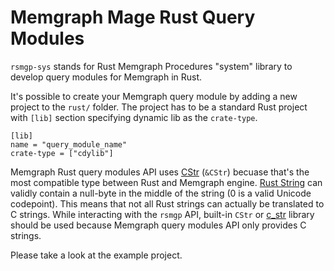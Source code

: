 # Memgraph Mage Rust Query Modules

`rsmgp-sys` stands for Rust Memgraph Procedures "system" library to develop
query modules for Memgraph in Rust.

It's possible to create your Memgraph query module by adding a new project to
the `rust/` folder. The project has to be a standard Rust project with `[lib]`
section specifying dynamic lib as the `crate-type`.

```
[lib]
name = "query_module_name"
crate-type = ["cdylib"]
```

Memgraph Rust query modules API uses
[CStr](https://doc.rust-lang.org/std/ffi/struct.CStr.html) (`&CStr`) becuase
that's the most compatible type between Rust and Memgraph engine. [Rust
String](https://doc.rust-lang.org/std/string/struct.String.html) can validly
contain a null-byte in the middle of the string (0 is a valid Unicode
codepoint). This means that not all Rust strings can actually be translated to
C strings. While interacting with the `rsmgp` API, built-in `CStr` or
[c_str](https://docs.rs/c_str) library should be used because Memgraph query
modules API only provides C strings.

Please take a look at the example project.
